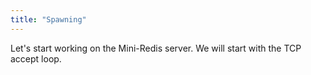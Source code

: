 ```yaml
---
title: "Spawning"
---
```


Let's start working on the Mini-Redis server. We will start with the TCP accept
loop.